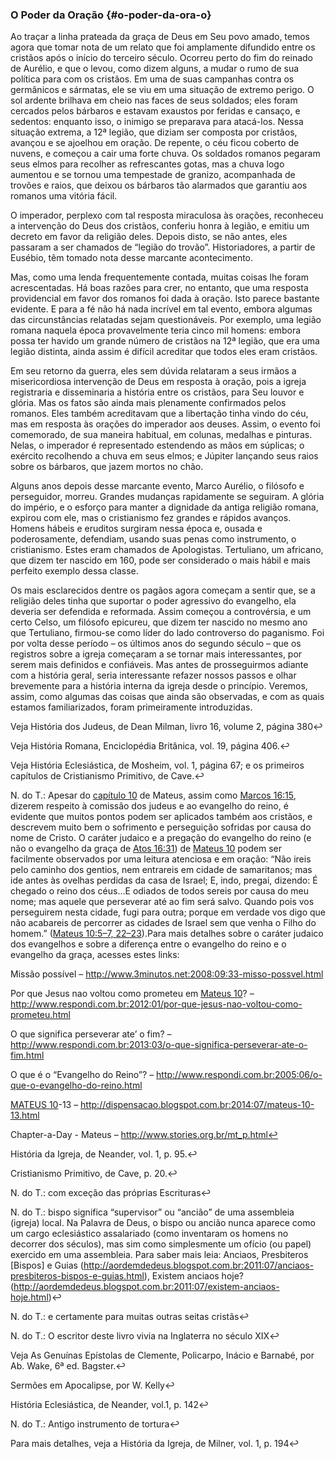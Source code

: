 ### O Poder da Oração {#o-poder-da-ora-o}

Ao traçar a linha prateada da graça de Deus em Seu povo amado, temos agora que tomar nota de um relato que foi amplamente difundido entre os cristãos após o início do terceiro século. Ocorreu perto do fim do reinado de Aurélio, e que o levou, como dizem alguns, a mudar o rumo de sua política para com os cristãos. Em uma de suas campanhas contra os germânicos e sármatas, ele se viu em uma situação de extremo perigo. O sol ardente brilhava em cheio nas faces de seus soldados; eles foram cercados pelos bárbaros e estavam exaustos por feridas e cansaço, e sedentos: enquanto isso, o inimigo se preparava para atacá-los. Nessa situação extrema, a 12ª legião, que diziam ser composta por cristãos, avançou e se ajoelhou em oração. De repente, o céu ficou coberto de nuvens, e começou a cair uma forte chuva. Os soldados romanos pegaram seus elmos para recolher as refrescantes gotas, mas a chuva logo aumentou e se tornou uma tempestade de granizo, acompanhada de trovões e raios, que deixou os bárbaros tão alarmados que garantiu aos romanos uma vitória fácil.

O imperador, perplexo com tal resposta miraculosa às orações, reconheceu a intervenção do Deus dos cristãos, conferiu honra à legião, e emitiu um decreto em favor da religião deles. Depois disto, se não antes, eles passaram a ser chamados de “legião do trovão”. Historiadores, a partir de Eusébio, têm tomado nota desse marcante acontecimento.

Mas, como uma lenda frequentemente contada, muitas coisas lhe foram acrescentadas. Há boas razões para crer, no entanto, que uma resposta providencial em favor dos romanos foi dada à oração. Isto parece bastante evidente. E para a fé não há nada incrível em tal evento, embora algumas das circunstâncias relatadas sejam questionáveis. Por exemplo, uma legião romana naquela época provavelmente teria cinco mil homens: embora possa ter havido um grande número de cristãos na 12ª legião, que era uma legião distinta, ainda assim é difícil acreditar que todos eles eram cristãos.

Em seu retorno da guerra, eles sem dúvida relataram a seus irmãos a misericordiosa intervenção de Deus em resposta à oração, pois a igreja registraria e disseminaria a história entre os cristãos, para Seu louvor e glória. Mas os fatos são ainda mais plenamente confirmados pelos romanos. Eles também acreditavam que a libertação tinha vindo do céu, mas em resposta às orações do imperador aos deuses. Assim, o evento foi comemorado, de sua maneira habitual, em colunas, medalhas e pinturas. Nelas, o imperador é representado estendendo as mãos em súplicas; o exército recolhendo a chuva em seus elmos; e Júpiter lançando seus raios sobre os bárbaros, que jazem mortos no chão.

Alguns anos depois desse marcante evento, Marco Aurélio, o filósofo e perseguidor, morreu. Grandes mudanças rapidamente se seguiram. A glória do império, e o esforço para manter a dignidade da antiga religião romana, expirou com ele, mas o cristianismo fez grandes e rápidos avanços. Homens hábeis e eruditos surgiram nessa época e, ousada e poderosamente, defendiam, usando suas penas como instrumento, o cristianismo. Estes eram chamados de Apologistas. Tertuliano, um africano, que dizem ter nascido em 160, pode ser considerado o mais hábil e mais perfeito exemplo dessa classe.

Os mais esclarecidos dentre os pagãos agora começam a sentir que, se a religião deles tinha que suportar o poder agressivo do evangelho, ela deveria ser defendida e reformada. Assim começou a controvérsia, e um certo Celso, um filósofo epicureu, que dizem ter nascido no mesmo ano que Tertuliano, firmou-se como líder do lado controverso do paganismo. Foi por volta desse período – os últimos anos do segundo século – que os registros sobre a igreja começaram a se tornar mais interessantes, por serem mais definidos e confiáveis. Mas antes de prosseguirmos adiante com a história geral, seria interessante refazer nossos passos e olhar brevemente para a história interna da igreja desde o princípio. Veremos, assim, como algumas das coisas que ainda são observadas, e com as quais estamos familiarizados, foram primeiramente introduzidas.

Veja História dos Judeus, de Dean Milman, livro 16, volume 2, página 380↩

Veja História Romana, Enciclopédia Britânica, vol. 19, página 406.↩

Veja História Eclesiástica, de Mosheim, vol. 1, página 67; e os primeiros capítulos de Cristianismo Primitivo, de Cave.↩

N. do T.: Apesar do [capítulo 10](http://bibliaonline.com.br/acf/mt/10) de Mateus, assim como [Marcos 16:15](http://bibliaonline.com.br/acf/mc/16/15), dizerem respeito à comissão dos judeus e ao evangelho do reino, é evidente que muitos pontos podem ser aplicados também aos cristãos, e descrevem muito bem o sofrimento e perseguição sofridas por causa do nome de Cristo. O caráter judaico e a pregação do evangelho do reino (e não o evangelho da graça de [Atos 16:31](http://bibliaonline.com.br/acf/atos/16/31)) de [Mateus 10](http://bibliaonline.com.br/acf/mt/10) podem ser facilmente observados por uma leitura atenciosa e em oração: “Não ireis pelo caminho dos gentios, nem entrareis em cidade de samaritanos; mas ide antes às ovelhas perdidas da casa de Israel; E, indo, pregai, dizendo: É chegado o reino dos céus…E odiados de todos sereis por causa do meu nome; mas aquele que perseverar até ao fim será salvo. Quando pois vos perseguirem nesta cidade, fugi para outra; porque em verdade vos digo que não acabareis de percorrer as cidades de Israel sem que venha o Filho do homem.” ([Mateus 10:5–7, 22–23](http://bibliaonline.com.br/acf/mt/10/5-7,22,23)).Para mais detalhes sobre o caráter judaico dos evangelhos e sobre a diferença entre o evangelho do reino e o evangelho da graça, acesses estes links:

Missão possível – http://www.3minutos.net:2008:09:33-misso-possvel.html

Por que Jesus nao voltou como prometeu em [Mateus 10](http://bibliaonline.com.br/acf/mt/10)? – http://www.respondi.com.br:2012:01/por-que-jesus-nao-voltou-como-prometeu.html

O que significa perseverar ate’ o fim? – http://www.respondi.com.br:2013:03/o-que-significa-perseverar-ate-o-fim.html

O que é o “Evangelho do Reino”? – http://www.respondi.com.br:2005:06/o-que-o-evangelho-do-reino.html

[MATEUS 10](http://bibliaonline.com.br/acf/mt/10)-13 – http://dispensacao.blogspot.com.br:2014:07/mateus-10-13.html

Chapter-a-Day - Mateus – http://www.stories.org.br/mt_p.html↩

História da Igreja, de Neander, vol. 1, p. 95.↩

Cristianismo Primitivo, de Cave, p. 20.↩

N. do T.: com exceção das próprias Escrituras↩

N. do T.: bispo significa “supervisor” ou “ancião” de uma assembleia (igreja) local. Na Palavra de Deus, o bispo ou ancião nunca aparece como um cargo eclesiástico assalariado (como inventaram os homens no decorrer dos séculos), mas sim como simplesmente um ofício (ou papel) exercido em uma assembleia. Para saber mais leia: Anciaos, Presbiteros [Bispos] e Guias (http://aordemdedeus.blogspot.com.br:2011:07/anciaos-presbiteros-bispos-e-guias.html), Existem anciaos hoje? (http://aordemdedeus.blogspot.com.br:2011:07/existem-anciaos-hoje.html)↩

N. do T.: e certamente para muitas outras seitas cristãs↩

N. do T.: O escritor deste livro vivia na Inglaterra no século XIX↩

Veja As Genuínas Epístolas de Clemente, Policarpo, Inácio e Barnabé, por Ab. Wake, 6ª ed. Bagster.↩

Sermões em Apocalipse, por W. Kelly↩

História Eclesiástica, de Neander, vol.1, p. 142↩

N. do T.: Antigo instrumento de tortura↩

Para mais detalhes, veja a História da Igreja, de Milner, vol. 1, p. 194↩